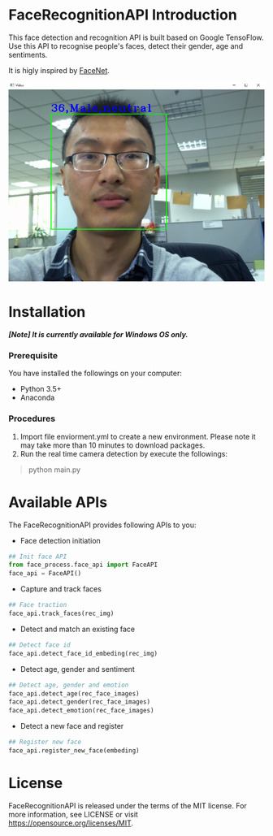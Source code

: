 # FaceRecognitionAPI Introduction

This face detection and recognition API is built based on Google TensoFlow. Use this API to recognise people's faces, detect their gender, age and sentiments.

It is higly inspired by [FaceNet](https://github.com/davidsandberg/facenet).

![image](https://raw.githubusercontent.com/martinambition/FaceRecognitionAPI/master/screenshot.png)

# Installation
***[Note] It is currently available for Windows OS only.***

### Prerequisite
You have installed the followings on your computer:

  * Python 3.5+
  * Anaconda 
  
### Procedures
1. Import file enviorment.yml to create a new environment. 
   Please note it may take more than 10 minutes to download packages.
2. Run the real time camera detection by execute the followings:
> python main.py

# Available APIs
The FaceRecognitionAPI provides following APIs to you:

* Face detection initiation

```python
## Init face API
from face_process.face_api import FaceAPI
face_api = FaceAPI()
```

* Capture and track faces

```python
## Face traction
face_api.track_faces(rec_img)
```

* Detect and match an existing face

```python
## Detect face id
face_api.detect_face_id_embeding(rec_img)
```

* Detect age, gender and sentiment

```python
## Detect age, gender and emotion
face_api.detect_age(rec_face_images)
face_api.detect_gender(rec_face_images)
face_api.detect_emotion(rec_face_images)
```

* Detect a new face and register

```python
## Register new face
face_api.register_new_face(embeding)
```


# License
FaceRecognitionAPI is released under the terms of the MIT license. For more information, see LICENSE or visit https://opensource.org/licenses/MIT.
